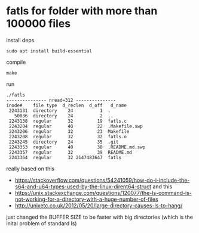 # fatls for folder with more than 100000 files

install deps

	sudo apt install build-essential 

compile

	make

run

	./fatls
	--------------- nread=312 ---------------
	inode#    file type  d_reclen  d_off   d_name
	 2243131  directory    24          1  .
	   50036  directory    24          2  ..
	 2243138  regular      32         19  fatls.c
	 2243204  regular      40         22  .Makefile.swp
	 2243206  regular      32         23  Makefile
	 2243208  regular      32         32  fatls.o
	 2243245  directory    24         35  .git
	 2243353  regular      40         38  .README.md.swp
	 2243357  regular      32         39  README.md
	 2243364  regular      32 2147483647  fatls
	

really based on this
* https://stackoverflow.com/questions/54241059/how-do-i-include-the-s64-and-u64-types-used-by-the-linux-dirent64-struct and this
* https://unix.stackexchange.com/questions/120077/the-ls-command-is-not-working-for-a-directory-with-a-huge-number-of-files
* http://unixetc.co.uk/2012/05/20/large-directory-causes-ls-to-hang/

just changed the BUFFER SIZE to be faster with big directories (which is the inital problem of standard ls)
